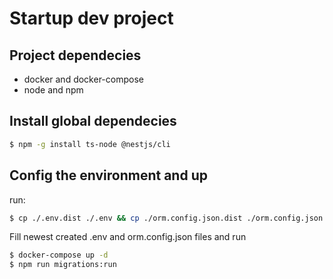 # Startup dev project

## Project dependecies

- docker and docker-compose
- node and npm

## Install global dependecies

```sh
$ npm -g install ts-node @nestjs/cli
```

## Config the environment and up

run:
```sh
$ cp ./.env.dist ./.env && cp ./orm.config.json.dist ./orm.config.json
```

Fill newest created .env and orm.config.json files and run

```sh 
$ docker-compose up -d
$ npm run migrations:run
```